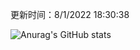 
  更新时间：8/1/2022 18:30:38
	
  ![Anurag's GitHub stats](https://github-readme-stats.vercel.app/api?username=chendj89&theme=gruvbox&show_icons=true)